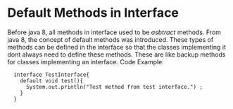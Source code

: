 Default Methods in Interface
============================

Before java 8, all methods in interface used to be *asbtract* methods. 
From java 8, the concept of default methods was introduced. These types of methods can be defined in the interface so that the classes implementing it dont always need to define these methods.
These are like backup methods for classes implementing an interface.
Code Example:

      interface TestInterface{
        default void test(){
          System.out.println("Test method from test interface.") ;
        }
      }
